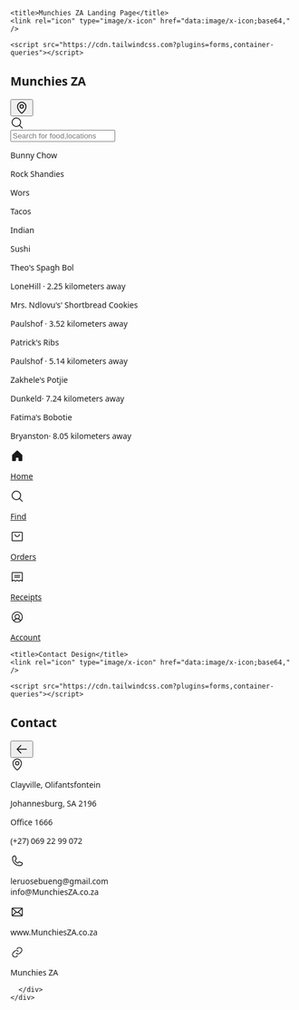 <html>
  <head>
    <link rel="preconnect" href="https://fonts.gstatic.com/" crossorigin="" />
    <link
      rel="stylesheet"
      as="style"
      onload="this.rel='stylesheet'"
      href="https://fonts.googleapis.com/css2?display=swap&amp;family=Noto+Sans:wght@400;500;700;900&amp;family=Space+Grotesk:wght@400;500;700"
    />

    <title>Munchies ZA Landing Page</title>
    <link rel="icon" type="image/x-icon" href="data:image/x-icon;base64," />

    <script src="https://cdn.tailwindcss.com?plugins=forms,container-queries"></script>
  </head>
  <body>
    <div
      class="relative flex size-full min-h-screen flex-col bg-[#F9FAFA] justify-between group/design-root overflow-x-hidden"
      style='font-family: "Space Grotesk", "Noto Sans", sans-serif;'
    >
      <div>
        <div class="flex items-center bg-[#F9FAFA] p-4 pb-2 justify-between">
          <h2 class="text-[#1C1D22] text-lg font-bold leading-tight tracking-[-0.015em] flex-1 text-center pl-12">Munchies ZA
          </h2>
          <div class="flex w-12 items-center justify-end">
            <button
              class="flex max-w-[480px] cursor-pointer items-center justify-center overflow-hidden rounded-xl h-12 bg-transparent text-[#1C1D22] gap-2 text-base font-bold leading-normal tracking-[0.015em] min-w-0 p-0"
            >
              <div class="text-[#1C1D22]" data-icon="MapPin" data-size="24px" data-weight="regular">
                <svg xmlns="http://www.w3.org/2000/svg" width="24px" height="24px" fill="currentColor" viewBox="0 0 256 256">
                  <path
                    d="M128,64a40,40,0,1,0,40,40A40,40,0,0,0,128,64Zm0,64a24,24,0,1,1,24-24A24,24,0,0,1,128,128Zm0-112a88.1,88.1,0,0,0-88,88c0,31.4,14.51,64.68,42,96.25a254.19,254.19,0,0,0,41.45,38.3,8,8,0,0,0,9.18,0A254.19,254.19,0,0,0,174,200.25c27.45-31.57,42-64.85,42-96.25A88.1,88.1,0,0,0,128,16Zm0,206c-16.53-13-72-60.75-72-118a72,72,0,0,1,144,0C200,161.23,144.53,209,128,222Z"
                  ></path>
                </svg>
              </div>
            </button>
          </div>
        </div>
        <div class="px-4 py-3">
          <label class="flex flex-col min-w-40 h-12 w-full">
            <div class="flex w-full flex-1 items-stretch rounded-xl h-full">
              <div
                class="text-[#3C3F4A] flex border-none bg-[#EEEFF2] items-center justify-center pl-4 rounded-l-xl border-r-0"
                data-icon="MagnifyingGlass"
                data-size="24px"
                data-weight="regular"
              >
                <svg xmlns="http://www.w3.org/2000/svg" width="24px" height="24px" fill="currentColor" viewBox="0 0 256 256">
                  <path d="M229.66,218.34l-50.07-50.06a88.11,88.11,0,1,0-11.31,11.31l50.06,50.07a8,8,0,0,0,11.32-11.32ZM40,112a72,72,0,1,1,72,72A72.08,72.08,0,0,1,40,112Z"></path>
                </svg>
              </div>
              <input
                placeholder="Search for food,locations"
                class="form-input flex w-full min-w-0 flex-1 resize-none overflow-hidden rounded-xl text-[#1C1D22] focus:outline-0 focus:ring-0 border-none bg-[#EEEFF2] focus:border-none h-full placeholder:text-[#3C3F4A] px-4 rounded-l-none border-l-0 pl-2 text-base font-normal leading-normal"
                value=""
              />
            </div>
          </label>
        </div>
        <div class="flex gap-3 p-3 overflow-x-hidden">
          <div class="flex h-8 shrink-0 items-center justify-center gap-x-2 rounded-xl bg-[#EEEFF2] pl-4 pr-4">
            <p class="text-[#1C1D22] text-sm font-medium leading-normal">Bunny Chow</p>
          </div>
          <div class="flex h-8 shrink-0 items-center justify-center gap-x-2 rounded-xl bg-[#EEEFF2] pl-4 pr-4">
            <p class="text-[#1C1D22] text-sm font-medium leading-normal">Rock Shandies</p>
          </div>
          <div class="flex h-8 shrink-0 items-center justify-center gap-x-2 rounded-xl bg-[#EEEFF2] pl-4 pr-4">
            <p class="text-[#1C1D22] text-sm font-medium leading-normal">Wors</p>
          </div>
          <div class="flex h-8 shrink-0 items-center justify-center gap-x-2 rounded-xl bg-[#EEEFF2] pl-4 pr-4">
            <p class="text-[#1C1D22] text-sm font-medium leading-normal">Tacos</p>
          </div>
          <div class="flex h-8 shrink-0 items-center justify-center gap-x-2 rounded-xl bg-[#EEEFF2] pl-4 pr-4">
            <p class="text-[#1C1D22] text-sm font-medium leading-normal">Indian</p>
          </div>
          <div class="flex h-8 shrink-0 items-center justify-center gap-x-2 rounded-xl bg-[#EEEFF2] pl-4 pr-4">
            <p class="text-[#1C1D22] text-sm font-medium leading-normal">Sushi</p>
          </div>
        </div>
        <div class="p-4 @container">
          <div class="flex flex-col items-stretch justify-start rounded-xl @xl:flex-row @xl:items-start">
            <div
              class="w-full bg-center bg-no-repeat aspect-video bg-cover rounded-xl"
              style='background-image: url("https://i.postimg.cc/PxB9bSrL/Spaghetti-Bolognese-tall-FS-0204-531x720.webp");'
            ></div>
            <div class="flex w-full min-w-72 grow flex-col items-stretch justify-center gap-1 py-4 @xl:px-4">
              <p class="text-[#1C1D22] text-lg font-bold leading-tight tracking-[-0.015em]">Theo's Spagh Bol</p>
              <div class="flex items-end gap-3 justify-between"><p class="text-[#3C3F4A] text-base font-normal leading-normal">LoneHill · 2.25 kilometers away</p></div>
            </div>
          </div>
        </div>
        <div class="p-4 @container">
          <div class="flex flex-col items-stretch justify-start rounded-xl @xl:flex-row @xl:items-start">
            <div
              class="w-full bg-center bg-no-repeat aspect-video bg-cover rounded-xl"
              style='background-image: url("https://i.postimg.cc/TPZvQdtY/Whipped-Shortbread-EXPS-HCBZ24-2523-MD-P2-06-04-1b.webp");'
            ></div>
            <div class="flex w-full min-w-72 grow flex-col items-stretch justify-center gap-1 py-4 @xl:px-4">
              <p class="text-[#1C1D22] text-lg font-bold leading-tight tracking-[-0.015em]">Mrs. Ndlovu's' Shortbread Cookies</p>
              <div class="flex items-end gap-3 justify-between"><p class="text-[#3C3F4A] text-base font-normal leading-normal">Paulshof · 3.52 kilometers away</p></div>
            </div>
          </div>
        </div>
        <div class="p-4 @container">
          <div class="flex flex-col items-stretch justify-start rounded-xl @xl:flex-row @xl:items-start">
            <div
              class="w-full bg-center bg-no-repeat aspect-video bg-cover rounded-xl"
              style='background-image: url("https://i.postimg.cc/KYV3NTXk/oven-baked-baby-back-ribs-beauty-332-preview-34579f7f15ed4548ae3bb5b2048aab60.jpg");'
            ></div>
            <div class="flex w-full min-w-72 grow flex-col items-stretch justify-center gap-1 py-4 @xl:px-4">
              <p class="text-[#1C1D22] text-lg font-bold leading-tight tracking-[-0.015em]">Patrick's Ribs</p>
              <div class="flex items-end gap-3 justify-between"><p class="text-[#3C3F4A] text-base font-normal leading-normal"> Paulshof · 5.14 kilometers away</p></div>
            </div>
          </div>
        </div>
        <div class="p-4 @container">
          <div class="flex flex-col items-stretch justify-start rounded-xl @xl:flex-row @xl:items-start">
            <div
              class="w-full bg-center bg-no-repeat aspect-video bg-cover rounded-xl"
              style='background-image: url("https://i.postimg.cc/BZ5ydch0/potjiekos-500x.jpg");'
            ></div>
            <div class="flex w-full min-w-72 grow flex-col items-stretch justify-center gap-1 py-4 @xl:px-4">
              <p class="text-[#1C1D22] text-lg font-bold leading-tight tracking-[-0.015em]">Zakhele's Potjie </p>
              <div class="flex items-end gap-3 justify-between"><p class="text-[#3C3F4A] text-base font-normal leading-normal">Dunkeld· 7.24 kilometers away</p></div>
            </div>
          </div>
        </div>
        <div class="p-4 @container">
          <div class="flex flex-col items-stretch justify-start rounded-xl @xl:flex-row @xl:items-start">
            <div
              class="w-full bg-center bg-no-repeat aspect-video bg-cover rounded-xl"
              style='background-image: url("https://i.postimg.cc/j5t2v4gj/2021-02-9-Bobote-0101.jpg");'
            ></div>
            <div class="flex w-full min-w-72 grow flex-col items-stretch justify-center gap-1 py-4 @xl:px-4">
              <p class="text-[#1C1D22] text-lg font-bold leading-tight tracking-[-0.015em]">Fatima's Bobotie</p>
              <div class="flex items-end gap-3 justify-between"><p class="text-[#3C3F4A] text-base font-normal leading-normal">Bryanston· 8.05 kilometers away</p></div>
            </div>
          </div>
        </div>
      </div>
      <div>
        <div class="flex gap-2 border-t border-[#EEEFF2] bg-[#FFFFFF] px-4 pb-3 pt-2">
          <a class="just flex flex-1 flex-col items-center justify-end gap-1 rounded-full text-[#1C1D22]" href="#">
            <div class="text-[#1C1D22] flex h-8 items-center justify-center" data-icon="House" data-size="24px" data-weight="fill">
              <svg xmlns="http://www.w3.org/2000/svg" width="24px" height="24px" fill="currentColor" viewBox="0 0 256 256">
                <path
                  d="M224,115.55V208a16,16,0,0,1-16,16H168a16,16,0,0,1-16-16V168a8,8,0,0,0-8-8H112a8,8,0,0,0-8,8v40a16,16,0,0,1-16,16H48a16,16,0,0,1-16-16V115.55a16,16,0,0,1,5.17-11.78l80-75.48.11-.11a16,16,0,0,1,21.53,0,1.14,1.14,0,0,0,.11.11l80,75.48A16,16,0,0,1,224,115.55Z"
                ></path>
              </svg>
            </div>
            <p class="text-[#1C1D22] text-xs font-medium leading-normal tracking-[0.015em]">Home</p>
          </a>
          <a class="just flex flex-1 flex-col items-center justify-end gap-1 text-[#3C3F4A]" href="#">
            <div class="text-[#3C3F4A] flex h-8 items-center justify-center" data-icon="MagnifyingGlass" data-size="24px" data-weight="regular">
              <svg xmlns="http://www.w3.org/2000/svg" width="24px" height="24px" fill="currentColor" viewBox="0 0 256 256">
                <path d="M229.66,218.34l-50.07-50.06a88.11,88.11,0,1,0-11.31,11.31l50.06,50.07a8,8,0,0,0,11.32-11.32ZM40,112a72,72,0,1,1,72,72A72.08,72.08,0,0,1,40,112Z"></path>
              </svg>
            </div>
            <p class="text-[#3C3F4A] text-xs font-medium leading-normal tracking-[0.015em]">Find</p>
          </a>
          <a class="just flex flex-1 flex-col items-center justify-end gap-1 text-[#3C3F4A]" href="#">
            <div class="text-[#3C3F4A] flex h-8 items-center justify-center" data-icon="ShoppingBag" data-size="24px" data-weight="regular">
              <svg xmlns="http://www.w3.org/2000/svg" width="24px" height="24px" fill="currentColor" viewBox="0 0 256 256">
                <path
                  d="M216,40H40A16,16,0,0,0,24,56V200a16,16,0,0,0,16,16H216a16,16,0,0,0,16-16V56A16,16,0,0,0,216,40Zm0,160H40V56H216V200ZM176,88a48,48,0,0,1-96,0,8,8,0,0,1,16,0,32,32,0,0,0,64,0,8,8,0,0,1,16,0Z"
                ></path>
              </svg>
            </div>
            <p class="text-[#3C3F4A] text-xs font-medium leading-normal tracking-[0.015em]">Orders</p>
          </a>
          <a class="just flex flex-1 flex-col items-center justify-end gap-1 text-[#3C3F4A]" href="#">
            <div class="text-[#3C3F4A] flex h-8 items-center justify-center" data-icon="Receipt" data-size="24px" data-weight="regular">
              <svg xmlns="http://www.w3.org/2000/svg" width="24px" height="24px" fill="currentColor" viewBox="0 0 256 256">
                <path
                  d="M72,104a8,8,0,0,1,8-8h96a8,8,0,0,1,0,16H80A8,8,0,0,1,72,104Zm8,40h96a8,8,0,0,0,0-16H80a8,8,0,0,0,0,16ZM232,56V208a8,8,0,0,1-11.58,7.15L192,200.94l-28.42,14.21a8,8,0,0,1-7.16,0L128,200.94,99.58,215.15a8,8,0,0,1-7.16,0L64,200.94,35.58,215.15A8,8,0,0,1,24,208V56A16,16,0,0,1,40,40H216A16,16,0,0,1,232,56Zm-16,0H40V195.06l20.42-10.22a8,8,0,0,1,7.16,0L96,199.06l28.42-14.22a8,8,0,0,1,7.16,0L160,199.06l28.42-14.22a8,8,0,0,1,7.16,0L216,195.06Z"
                ></path>
              </svg>
            </div>
            <p class="text-[#3C3F4A] text-xs font-medium leading-normal tracking-[0.015em]">Receipts</p>
          </a>
          <a class="just flex flex-1 flex-col items-center justify-end gap-1 text-[#3C3F4A]" href="#">
            <div class="text-[#3C3F4A] flex h-8 items-center justify-center" data-icon="UserCircle" data-size="24px" data-weight="regular">
              <svg xmlns="http://www.w3.org/2000/svg" width="24px" height="24px" fill="currentColor" viewBox="0 0 256 256">
                <path
                  d="M128,24A104,104,0,1,0,232,128,104.11,104.11,0,0,0,128,24ZM74.08,197.5a64,64,0,0,1,107.84,0,87.83,87.83,0,0,1-107.84,0ZM96,120a32,32,0,1,1,32,32A32,32,0,0,1,96,120Zm97.76,66.41a79.66,79.66,0,0,0-36.06-28.75,48,48,0,1,0-59.4,0,79.66,79.66,0,0,0-36.06,28.75,88,88,0,1,1,131.52,0Z"
                ></path>
              </svg>
            </div>
            <p class="text-[#3C3F4A] text-xs font-medium leading-normal tracking-[0.015em]">Account</p>
          </a>
        </div>
        <div class="h-5 bg-[#FFFFFF]"></div>
      </div>
    </div>
  </body>
<body>
    <link rel="preconnect" href="https://fonts.gstatic.com/" crossorigin="" />
    <link
      rel="stylesheet"
      as="style"
      onload="this.rel='stylesheet'"
      href="https://fonts.googleapis.com/css2?display=swap&amp;family=Noto+Sans%3Awght%40400%3B500%3B700%3B900&amp;family=Public+Sans%3Awght%40400%3B500%3B700%3B900"
    />

    <title>Contact Design</title>
    <link rel="icon" type="image/x-icon" href="data:image/x-icon;base64," />

    <script src="https://cdn.tailwindcss.com?plugins=forms,container-queries"></script>
  </head>
  <body>
    <div
      class="relative flex size-full min-h-screen flex-col bg-slate-50 justify-between group/design-root overflow-x-hidden"
      style='font-family: "Public Sans", "Noto Sans", sans-serif;'
    >
      <div>
        <div class="flex items-center bg-slate-50 p-4 pb-2 justify-between">
          <h2 class="text-[#0e141b] text-lg font-bold leading-tight tracking-[-0.015em] flex-1 text-center pl-12">Contact</h2>
          <div class="flex w-12 items-center justify-end">
            <button
              class="flex max-w-[480px] cursor-pointer items-center justify-center overflow-hidden rounded-xl h-12 bg-transparent text-[#0e141b] gap-2 text-base font-bold leading-normal tracking-[0.015em] min-w-0 p-0"
            >
              <div class="text-[#0e141b]" data-icon="ArrowLeft" data-size="24px" data-weight="regular">
                <svg xmlns="http://www.w3.org/2000/svg" width="24px" height="24px" fill="currentColor" viewBox="0 0 256 256">
                  <path
                    d="M224,128a8,8,0,0,1-8,8H59.31l58.35,58.34a8,8,0,0,1-11.32,11.32l-72-72a8,8,0,0,1,0-11.32l72-72a8,8,0,0,1,11.32,11.32L59.31,120H216A8,8,0,0,1,224,128Z"
                  ></path>
                </svg>
              </div>
            </button>
          </div>
        </div>
        <div class="flex gap-4 bg-slate-50 px-4 py-3">
          <div class="text-[#0e141b] flex items-center justify-center rounded-lg bg-[#e7edf3] shrink-0 size-12" data-icon="MapPin" data-size="24px" data-weight="regular">
            <svg xmlns="http://www.w3.org/2000/svg" width="24px" height="24px" fill="currentColor" viewBox="0 0 256 256">
              <path
                d="M128,64a40,40,0,1,0,40,40A40,40,0,0,0,128,64Zm0,64a24,24,0,1,1,24-24A24,24,0,0,1,128,128Zm0-112a88.1,88.1,0,0,0-88,88c0,31.4,14.51,64.68,42,96.25a254.19,254.19,0,0,0,41.45,38.3,8,8,0,0,0,9.18,0A254.19,254.19,0,0,0,174,200.25c27.45-31.57,42-64.85,42-96.25A88.1,88.1,0,0,0,128,16Zm0,206c-16.53-13-72-60.75-72-118a72,72,0,0,1,144,0C200,161.23,144.53,209,128,222Z"
              ></path>
            </svg>
          </div>
          <div class="flex flex-1 flex-col justify-center">
            <p class="text-[#0e141b] text-base font-medium leading-normal">Clayville, Olifantsfontein</p>
            <p class="text-[#4e7397] text-sm font-normal leading-normal">Johannesburg, SA  2196</p>
            <p class="text-[#4e7397] text-sm font-normal leading-normal">Office 1666</p>
          </div>
        </div>
        <div class="flex items-center gap-4 bg-slate-50 px-4 min-h-14 justify-between">
          <p class="text-[#0e141b] text-base font-normal leading-normal flex-1 truncate">(+27)  069 22 99 072 </p>
          <div class="shrink-0">
            <div class="text-[#0e141b] flex size-7 items-center justify-center" data-icon="Phone" data-size="24px" data-weight="regular">
              <svg xmlns="http://www.w3.org/2000/svg" width="24px" height="24px" fill="currentColor" viewBox="0 0 256 256">
                <path
                  d="M222.37,158.46l-47.11-21.11-.13-.06a16,16,0,0,0-15.17,1.4,8.12,8.12,0,0,0-.75.56L134.87,160c-15.42-7.49-31.34-23.29-38.83-38.51l20.78-24.71c.2-.25.39-.5.57-.77a16,16,0,0,0,1.32-15.06l0-.12L97.54,33.64a16,16,0,0,0-16.62-9.52A56.26,56.26,0,0,0,32,80c0,79.4,64.6,144,144,144a56.26,56.26,0,0,0,55.88-48.92A16,16,0,0,0,222.37,158.46ZM176,208A128.14,128.14,0,0,1,48,80,40.2,40.2,0,0,1,82.87,40a.61.61,0,0,0,0,.12l21,47L83.2,111.86a6.13,6.13,0,0,0-.57.77,16,16,0,0,0-1,15.7c9.06,18.53,27.73,37.06,46.46,46.11a16,16,0,0,0,15.75-1.14,8.44,8.44,0,0,0,.74-.56L168.89,152l47,21.05h0s.08,0,.11,0A40.21,40.21,0,0,1,176,208Z"
                ></path>
              </svg>
            </div>
          </div>
        </div>
        <div class="flex items-center gap-4 bg-slate-50 px-4 min-h-14 justify-between">
          <p class="text-[#0e141b] text-base font-normal leading-normal flex-1 truncate">leruosebueng@gmail.com <br> info@MunchiesZA.co.za
          </p>
          <div class="shrink-0">
            <div class="text-[#0e141b] flex size-7 items-center justify-center" data-icon="Envelope" data-size="24px" data-weight="regular">
              <svg xmlns="http://www.w3.org/2000/svg" width="24px" height="24px" fill="currentColor" viewBox="0 0 256 256">
                <path
                  d="M224,48H32a8,8,0,0,0-8,8V192a16,16,0,0,0,16,16H216a16,16,0,0,0,16-16V56A8,8,0,0,0,224,48Zm-96,85.15L52.57,64H203.43ZM98.71,128,40,181.81V74.19Zm11.84,10.85,12,11.05a8,8,0,0,0,10.82,0l12-11.05,58,53.15H52.57ZM157.29,128,216,74.18V181.82Z"
                ></path>
              </svg>
            </div>
          </div>
        </div>
        <div class="flex items-center gap-4 bg-slate-50 px-4 min-h-14 justify-between">
          <p class="text-[#0e141b] text-base font-normal leading-normal flex-1 truncate">www.MunchiesZA.co.za</p>
          <div class="shrink-0">
            <div class="text-[#0e141b] flex size-7 items-center justify-center" data-icon="Link" data-size="24px" data-weight="regular">
              <svg xmlns="http://www.w3.org/2000/svg" width="24px" height="24px" fill="currentColor" viewBox="0 0 256 256">
                <path
                  d="M137.54,186.36a8,8,0,0,1,0,11.31l-9.94,10A56,56,0,0,1,48.38,128.4L72.5,104.28A56,56,0,0,1,149.31,102a8,8,0,1,1-10.64,12,40,40,0,0,0-54.85,1.63L59.7,139.72a40,40,0,0,0,56.58,56.58l9.94-9.94A8,8,0,0,1,137.54,186.36Zm70.08-138a56.08,56.08,0,0,0-79.22,0l-9.94,9.95a8,8,0,0,0,11.32,11.31l9.94-9.94a40,40,0,0,1,56.58,56.58L172.18,140.4A40,40,0,0,1,117.33,142,8,8,0,1,0,106.69,154a56,56,0,0,0,76.81-2.26l24.12-24.12A56.08,56.08,0,0,0,207.62,48.38Z"
                ></path>
              </svg>
            </div>
          </div>
        </div>
        <footer class="flex flex-col gap-6 px-5 py-10 text-center @container"><p class="text-[#4e7397] text-base font-normal leading-normal">Munchies ZA</p></footer>
     
      </div>
    </div>
  </body>
</body>
</html>

